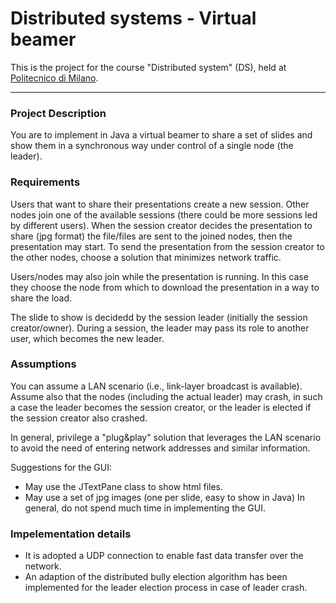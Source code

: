 # Distributed systems - Virtual beamer

This is the project for the course "Distributed system" (DS), held at [Politecnico di Milano](https://www.polimi.it/).

---

### Project Description
You are to implement in Java a virtual beamer to share a set of slides and show them in a synchronous way under control of a single node (the leader).

### Requirements
Users that want to share their presentations create a new session. Other nodes join one of the available sessions (there could be more sessions led by different users). When the session creator decides the presentation to share (jpg format) the file/files are sent to the joined nodes, then the presentation may start. To send the presentation from the session creator to the other nodes, choose a solution that minimizes network traffic.

Users/nodes may also join while the presentation is running. In this case they choose the node from which to download the presentation in a way to share the load. 

The slide to show is decidedd by the session leader (initially the session creator/owner). During a session, the leader may pass its role to another user, which becomes the new leader. 

### Assumptions
You can assume a LAN scenario (i.e., link-layer broadcast is available). Assume also that the nodes (including the actual leader) may crash, in such a case the leader becomes the session creator, or the leader is elected if the session creator also crashed. 

In general, privilege a "plug&play" solution that leverages the LAN scenario to avoid the need of entering network addresses and similar information. 

Suggestions for the GUI: 
* May use the JTextPane class to show html files.
* May use a set of jpg images (one per slide, easy to show in Java)
In general, do not spend much time in implementing the GUI. 


### Impelementation details
* It is adopted a UDP connection to enable fast data transfer over the network.
* An adaption of the distributed bully election algorithm has been implemented for the leader election process in case of leader crash.

